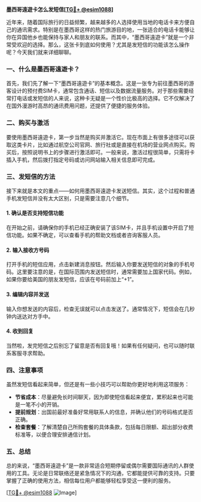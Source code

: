 **墨西哥遠遊卡怎么发短信[[TG💪+ @esim1088](https://t.me/s/esim1088)]**

近年来，随着国际旅行的日益频繁，越来越多的人选择使用当地的电话卡来方便自己的通讯需求。特别是在墨西哥这样的热门旅游目的地，一张适合的电话卡能够让你在异国他乡也能保持与家人和朋友的联系。而其中，“墨西哥遠遊卡”就是一个非常受欢迎的选择。那么，这张卡到底如何使用？尤其是发短信的功能该怎么操作呢？今天我们就来详细聊聊。

### 一、什么是墨西哥遠遊卡？

首先，我们先了解一下“墨西哥遠遊卡”的基本概念。这是一张专为前往墨西哥的游客设计的预付费SIM卡，通常包含通话、短信以及数据流量服务。对于那些需要经常打电话或发短信的人来说，这种卡无疑是一个性价比极高的选择。它不仅解决了在国外漫游时高昂的通讯费用问题，还提供了便捷的服务体验。

### 二、购买与激活

要使用墨西哥遠遊卡，第一步当然是购买并激活它。现在市面上有很多途径可以获取这类卡片，比如通过航空公司官网、旅行社或是直接在机场的营业网点购买。购买后，按照说明书上的步骤进行激活即可。一般来说，激活过程很简单，只需将卡插入手机，然后拨打指定号码或访问网站输入相关信息即可完成。

### 三、发短信的方法

接下来就是本文的重点——如何用墨西哥遠遊卡发送短信。其实，这个过程和普通手机发短信并没有太大区别，只是需要注意几个细节。

#### 1. 确认是否支持短信功能

在开始之前，请确保你的手机已经正确安装了该SIM卡，并且手机设置中开启了短信功能。如果不确定，可以查看手机的帮助文档或者咨询客服人员。

#### 2. 输入接收方号码

打开手机的短信应用，点击新建消息按钮。然后输入你要发送短信的对象的手机号码。这里要注意的是，在国际范围内发送短信时，通常需要加上国家代码。例如，如果你要给美国的朋友发短信，应该在号码前加上“+1”。

#### 3. 编辑内容并发送

输入你想发送的内容后，检查无误就可以点击发送了。通常情况下，短信会在几秒钟内送达对方手中。

#### 4. 收到回复

当然啦，发完短信之后别忘了留意是否有回复哦！如果有任何疑问，也可以随时联系客服寻求帮助。

### 四、注意事项

虽然发短信看起来简单，但还是有一些小技巧可以帮助你更好地利用这项服务：

- **节省成本**：尽量避免长时间聊天，因为即使短信看起来便宜，累积起来也可能是一笔不小的开销。
- **提前规划**：出国前最好准备好常用联系人的信息，并确认他们的号码格式是否正确。
- **检查套餐**：了解清楚自己所购套餐的具体条款，包括每日限额、超出部分收费标准等，以便合理安排通信计划。

### 五、总结

总的来说，“墨西哥遠遊卡”是一款非常适合短期停留或偶尔需要国际通讯的人群使用的工具。无论是日常联络还是紧急情况下的沟通，它都能提供可靠的支持。只要掌握了正确的使用方法，相信每位用户都能够轻松享受这一便利的服务。

[[TG💪+ @esim1088](https://t.me/s/esim1088) ![Image](https://i.postimg.cc/4NQfJmqS/Snipaste-2025-05-13-00-14-12.png)]